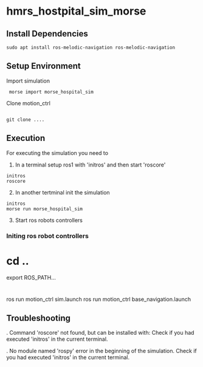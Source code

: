 # hmrs_hostpital_sim_morse

## Install Dependencies

```console
sudo apt install ros-melodic-navigation ros-melodic-navigation 
```

## Setup Environment
Import simulation 
```console
 morse import morse_hospital_sim

```

Clone motion_ctrl

```console

git clone ....

```

## Execution
For executing the simulation you need to 
1. In a terminal setup ros1 with 'initros' and then start 'roscore'
```console
initros
roscore

```

2. In another tertminal init the simulation
```console
initros
morse run morse_hospital_sim
```
3. Start ros robots controllers

### Initing ros robot controllers
 # cd .. 
 export ROS_PATH...
 # 
 ros run motion_ctrl sim.launch 
 ros run motion_ctrl base_navigation.launch 


## Troubleshooting
. Command 'roscore' not found, but can be installed with:
  Check if you had executed 'initros' in the current terminal.

. No module named 'rospy' error in the beginning of the simulation.
  Check if you had executed 'initros' in the current terminal.
